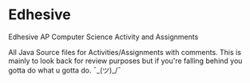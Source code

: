 # Edhesive
Edhesive AP Computer Science Activity and Assignments

All Java Source files for Activities/Assignments with comments.
This is mainly to look back for review purposes but if you're falling behind you gotta do what u gotta do.
¯\_(ツ)_/¯
